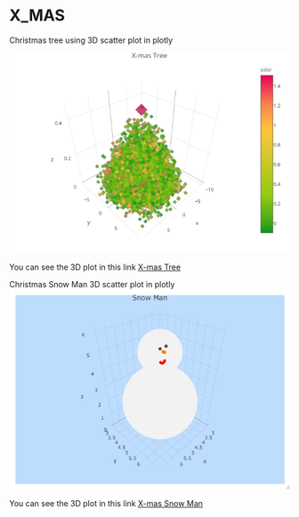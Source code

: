 # X_MAS
Christmas tree using 3D scatter plot in plotly

![X-MAS TREE](/xmas_tree_v3.png)


You can see the 3D plot in this link [X-mas Tree](https://plot.ly/~hyungyokim/1/x-mas-tree/)

Christmas Snow Man 3D scatter plot in plotly
![X-MAS SNOW MAN](/snowman_xmas.png)

You can see the 3D plot in this link [X-mas Snow Man](https://plot.ly/~hyungyokim/6/snow-man/)
